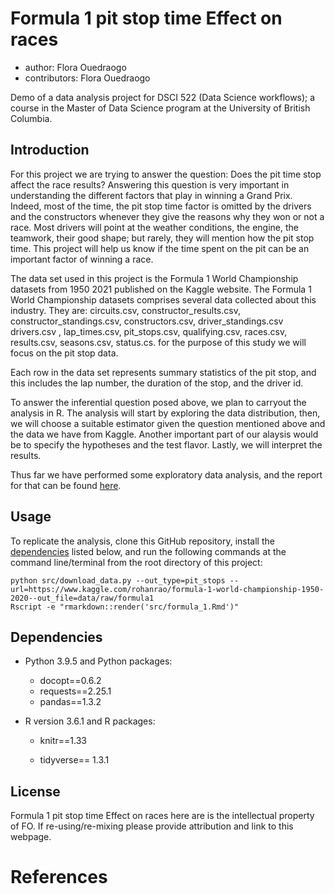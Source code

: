 
# Formula 1 pit stop time Effect on races

-   author: Flora Ouedraogo
-   contributors: Flora Ouedraogo

Demo of a data analysis project for DSCI 522 (Data Science workflows); a course in the Master of Data Science program at the University of British Columbia.

## Introduction

For this project we are trying to answer the question: Does the pit time stop affect the race results? Answering this question is very important in understanding the different factors that play in winning a Grand Prix. Indeed, most of the time, the pit stop time factor is omitted by the drivers and the constructors whenever they give the reasons why they won or not a race. Most drivers will point at the weather conditions, the engine, the teamwork, their good shape; but rarely, they will mention how the pit stop time. This project will help us know if the time spent on the pit can be an important factor of winning a race.

The data set used in this project is the Formula 1 World Championship datasets from 1950 2021 published on the Kaggle website. The Formula 1 World Championship datasets comprises several data collected about this industry. They are: circuits.csv, constructor_results.csv, constructor_standings.csv, constructors.csv, driver_standings.csv drivers.csv , lap_times.csv, pit_stops.csv, qualifying.csv, races.csv, results.csv, seasons.csv, status.cs. for the purpose of this study we will focus on the pit stop data.

Each row in the data set represents summary statistics of the pit stop, and this includes the lap number, the duration of the stop, and the driver id.

To answer the inferential question posed above, we plan to carryout the analysis in R. The analysis will start by exploring the data distribution, then, we will choose a suitable estimator given the question mentioned above and the data we have from Kaggle. Another important part of our alaysis would be to specify the hypotheses and the test flavor. Lastly, we will interpret the results.

Thus far we have performed some exploratory data analysis, and the report for that can be found [here](src/pit_stop.md).

## Usage

To replicate the analysis, clone this GitHub repository, install the [dependencies](#dependencies) listed below, and run the following commands at the command line/terminal from the root directory of this project:

    python src/download_data.py --out_type=pit_stops --url=https://www.kaggle.com/rohanrao/formula-1-world-championship-1950-2020--out_file=data/raw/formula1
    Rscript -e "rmarkdown::render('src/formula_1.Rmd')"

## Dependencies

-   Python 3.9.5 and Python packages:

    -   docopt==0.6.2
    -   requests==2.25.1
    -   pandas==1.3.2

-   R version 3.6.1 and R packages:

    -   knitr==1.33

    -   tidyverse== 1.3.1

## License

Formula 1 pit stop time Effect on races here are is the intellectual property of FO. If re-using/re-mixing please provide attribution and link to this webpage.

# References
